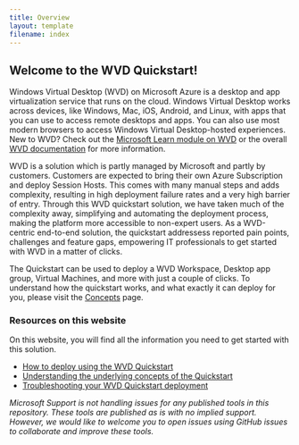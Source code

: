 ```yaml
---
title: Overview
layout: template
filename: index
---
```


## Welcome to the WVD Quickstart!

Windows Virtual Desktop (WVD) on Microsoft Azure is a desktop and app virtualization service that runs on the cloud. Windows Virtual Desktop works across devices, like Windows, Mac, iOS, Android, and Linux, with apps that you can use to access remote desktops and apps. You can also use most modern browsers to access Windows Virtual Desktop-hosted experiences. New to WVD? Check out the <a href="https://docs.microsoft.com/en-us/learn/paths/m365-wvd/">Microsoft Learn module on WVD</a> or the overall <a href="https://aka.ms/wvddocs">WVD documentation</a> for more information. 

WVD is a solution which is partly managed by Microsoft and partly by customers. Customers are expected to bring their own Azure Subscription and deploy Session Hosts. This comes with many manual steps and adds complexity, resulting in high deployment failure rates and a very high barrier of entry. Through this WVD quickstart solution, we have taken much of the complexity away, simplifying and automating the deployment process, making the platform more accessible to non-expert users. As a WVD-centric end-to-end solution, the quickstart addressess reported pain points, challenges and feature gaps, empowering IT professionals to get started with WVD in a matter of clicks.

The Quickstart can be used to deploy a WVD Workspace, Desktop app group, Virtual Machines, and more with just a couple of clicks. To understand how the quickstart works, and what exactly it can deploy for you, please visit the <a href="concepts">Concepts</a> page.

### Resources on this website
On this website, you will find all the information you need to get started with this solution. 
* <a href="howto">How to deploy using the WVD Quickstart</a>
* <a href="concepts">Understanding the underlying concepts of the Quickstart</a>
* <a href="troubleshoot">Troubleshooting your WVD Quickstart deployment</a>

*Microsoft Support is not handling issues for any published tools in this repository. These tools are published as is with no implied support. However, we would like to welcome you to open issues using GitHub issues to collaborate and improve these tools.*
